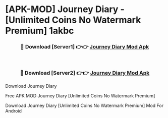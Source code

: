 # [APK-MOD] Journey  Diary - [Unlimited Coins No Watermark Premium] 1akbc



<div align="center">
<h3>🔴 Download [Server1] 👉👉 <a href="https://momento.my/?title=Journey__Diary">Journey  Diary Mod Apk</a></h3><br>

<h3>🔴 Download [Server2] 👉👉 <a href="https://momento.my/?title=Journey__Diary">Journey  Diary Mod Apk</a></h3>
</div>



Download Journey  Diary 

Free APK MOD Journey  Diary [Unlimited Coins No Watermark Premium]

Download Journey  Diary [Unlimited Coins No Watermark Premium] Mod For Android
